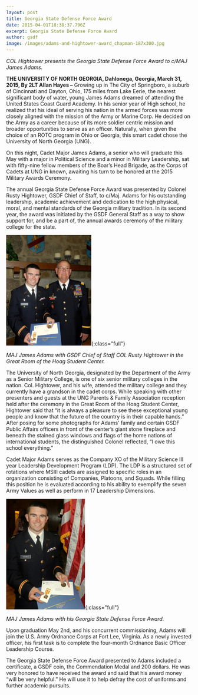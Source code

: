 ```yaml
---
layout: post
title: Georgia State Defense Force Award
date: 2015-04-01T18:38:37.796Z
excerpt: Georgia State Defense Force Award
author: gsdf
image: /images/adams-and-hightower-award_chapman-187x300.jpg
---
```

*COL Hightower presents the Georgia State Defense Force Award to c/MAJ James Adams.*

**THE UNIVERSITY OF NORTH GEORGIA, Dahlonega, Georgia, March 31, 2015, By 2LT Allan Hayes –** Growing up in The City of Springboro, a suburb of Cincinnati and Dayton, Ohio, 175 miles from Lake Eerie, the nearest significant body of water, young James Adams dreamed of attending the United States Coast Guard Academy. In his senior year of High school, he realized that his ideal of serving his nation in the armed forces was more closely aligned with the mission of the Army or Marine Corp. He decided on the Army as a career because of its more soldier centric mission and broader opportunities to serve as an officer. Naturally, when given the choice of an ROTC program in Ohio or Georgia, this smart cadet chose the University of North Georgia (UNG).

On this night, Cadet Major James Adams, a senior who will graduate this May with a major in Political Science and a minor in Military Leadership, sat with fifty-nine fellow members of the Boar’s Head Brigade, as the Corps of Cadets at UNG in known, awaiting his turn to be honored at the 2015 Military Awards Ceremony.

The annual Georgia State Defense Force Award was presented by Colonel Rusty Hightower, GSDF Chief of Staff, to c/Maj. Adams for his outstanding leadership, academic achievement and dedication to the high physical, moral, and mental standards of the Georgia military tradition. In its second year, the award was initiated by the GSDF General Staff as a way to show support for, and be a part of, the annual awards ceremony of the military college for the state.

![MAJ James Adams with GSDF Chief of Staff COL Rusty Hightower in the Great Room of the Hoag Student Center.](/images/adams-hightower-pose-ngu_chapman-231x300.jpg){:class="full"}

*MAJ James Adams with GSDF Chief of Staff COL Rusty Hightower in the Great Room of the Hoag Student Center.*

The University of North Georgia, designated by the Department of the Army as a Senior Military College, is one of six senior military colleges in the nation. Col. Hightower, and his wife, attended the military college and they currently have a grandson in the cadet corps. While speaking with other presenters and guests at the UNG Parents &amp; Family Association reception held after the ceremony in the Great Room of the Hoag Student Center, Hightower said that “it is always a pleasure to see these exceptional young people and know that the future of the country is in their capable hands.” After posing for some photographs for Adams’ family and certain GSDF Public Affairs officers in front of the center’s giant stone fireplace and beneath the stained glass windows and flags of the home nations of international students, the distinguished Colonel reflected, “I owe this school everything.”

Cadet Major Adams serves as the Company XO of the Military Science III year Leadership Development Program (LDP). The LDP is a structured set of rotations where MSIII cadets are assigned to specific roles in an organization consisting of Companies, Platoons, and Squads. While filling this position he is evaluated according to his ability to exemplify the seven Army Values as well as perform in 17 Leadership Dimensions.

![MAJ James Adams with his Georgia State Defense Force Award.](/images/cadet-major-adams_chapman-214x300.jpg){:class="full"}

*MAJ James Adams with his Georgia State Defense Force Award.*

Upon graduation May 2nd, and his concurrent commissioning, Adams will join the U.S. Army Ordnance Corps at Fort Lee, Virginia. As a newly invested officer, his first task is to complete the four-month Ordnance Basic Officer Leadership Course.

The Georgia State Defense Force Award presented to Adams included a certificate, a GSDF coin, the Commendation Medal and 200 dollars. He was very honored to have received the award and said that his award money “will be very helpful.” He will use it to help defray the cost of uniforms and further academic pursuits.
